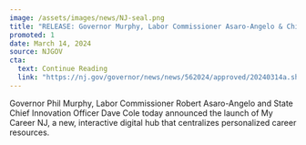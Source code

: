 ```yaml
---
image: /assets/images/news/NJ-seal.png
title: "RELEASE: Governor Murphy, Labor Commissioner Asaro-Angelo & Chief Innovation Officer Cole Announce Launch of My Career NJ"
promoted: 1
date: March 14, 2024 
source: NJGOV
cta:
  text: Continue Reading
  link: "https://nj.gov/governor/news/news/562024/approved/20240314a.shtml"
---
```


Governor Phil Murphy, Labor Commissioner Robert Asaro-Angelo and State Chief Innovation Officer Dave Cole today announced the launch of My Career NJ, a new, interactive digital hub that centralizes personalized career resources.